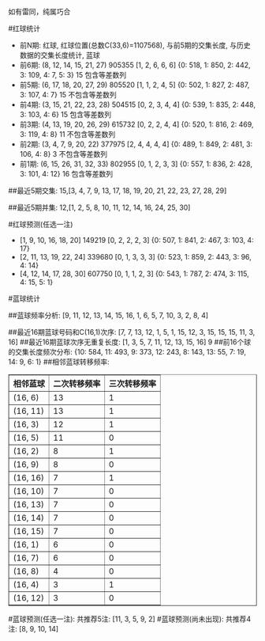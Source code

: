 <!-- 
.. title: 双色球2016037期(2016-04-03)数据分析报告
.. slug: slott-2016037-2016-04-03-report
.. date: 2016-04-04 08:00:00 UTC+08:00
.. tags: Lottery
.. link: 
.. description: 
.. type: text
-->

如有雷同，纯属巧合

<!-- TEASER_END-->

#红球统计

- 前N期: 红球, 红球位置(总数C(33,6)=1107568), 与前5期的交集长度, 与历史数据的交集长度统计, 蓝球
- 前6期: (8, 12, 14, 15, 21, 27) 905355 [1, 2, 6, 6, 6] {0: 518, 1: 850, 2: 442, 3: 109, 4: 7, 5: 3} 15 包含等差数列
- 前5期: (6, 17, 18, 20, 27, 29) 805520 [1, 1, 2, 4, 5] {0: 502, 1: 827, 2: 487, 3: 107, 4: 7} 15 不包含等差数列
- 前4期: (3, 15, 21, 22, 23, 28) 504515 [0, 2, 3, 4, 4] {0: 539, 1: 835, 2: 448, 3: 103, 4: 6} 15 包含等差数列
- 前3期: (4, 13, 19, 20, 26, 29) 615732 [0, 2, 2, 4, 4] {0: 520, 1: 816, 2: 469, 3: 119, 4: 8} 11 不包含等差数列
- 前2期: (3, 4, 7, 9, 20, 22) 377975 [2, 4, 4, 4, 4] {0: 489, 1: 849, 2: 481, 3: 106, 4: 8} 3 不包含等差数列
- 前1期: (6, 15, 26, 31, 32, 33) 802955 [0, 1, 2, 3, 3] {0: 557, 1: 836, 2: 428, 3: 101, 4: 12} 16 包含等差数列

##最近5期交集:
15,[3, 4, 7, 9, 13, 17, 18, 19, 20, 21, 22, 23, 27, 28, 29]

##最近5期并集:
12,[1, 2, 5, 8, 10, 11, 12, 14, 16, 24, 25, 30]

#红球预测(任选一注)

- [1, 9, 10, 16, 18, 20] 149219 [0, 2, 2, 2, 3] {0: 507, 1: 841, 2: 467, 3: 103, 4: 17}
- [2, 11, 13, 19, 22, 24] 339680 [0, 1, 3, 3, 3] {0: 523, 1: 859, 2: 443, 3: 96, 4: 14}
- [4, 12, 14, 17, 28, 30] 607750 [0, 1, 1, 2, 3] {0: 543, 1: 787, 2: 474, 3: 115, 4: 15, 5: 1}

#蓝球统计

##蓝球频率分析:
[9, 11, 12, 13, 14, 15, 16, 1, 6, 5, 7, 10, 3, 2, 8, 4]

##最近16期蓝球号码和C(16,1)次序:
 [7, 7, 13, 12, 1, 5, 1, 15, 12, 3, 15, 15, 15, 11, 3, 16]
##最近16期蓝球次序无重复长度:
 [1, 3, 5, 7, 11, 12, 13, 15, 16] 9
##前16个球的交集长度频次分布:
{10: 584, 11: 493, 9: 373, 12: 243, 8: 143, 13: 55, 7: 19, 14: 9, 6: 1}
##相邻蓝球转移频率:
 <table border="1" class="table table-striped dataframe">
  <thead>
    <tr style="text-align: right;">
      <th>相邻蓝球</th>
      <th>二次转移频率</th>
      <th>三次转移频率</th>
    </tr>
  </thead>
  <tbody>
    <tr>
      <td>(16, 6)</td>
      <td>13</td>
      <td>1</td>
    </tr>
    <tr>
      <td>(16, 11)</td>
      <td>13</td>
      <td>1</td>
    </tr>
    <tr>
      <td>(16, 3)</td>
      <td>12</td>
      <td>1</td>
    </tr>
    <tr>
      <td>(16, 5)</td>
      <td>11</td>
      <td>0</td>
    </tr>
    <tr>
      <td>(16, 2)</td>
      <td>8</td>
      <td>1</td>
    </tr>
    <tr>
      <td>(16, 9)</td>
      <td>8</td>
      <td>0</td>
    </tr>
    <tr>
      <td>(16, 16)</td>
      <td>7</td>
      <td>1</td>
    </tr>
    <tr>
      <td>(16, 10)</td>
      <td>7</td>
      <td>0</td>
    </tr>
    <tr>
      <td>(16, 13)</td>
      <td>7</td>
      <td>0</td>
    </tr>
    <tr>
      <td>(16, 14)</td>
      <td>7</td>
      <td>0</td>
    </tr>
    <tr>
      <td>(16, 15)</td>
      <td>7</td>
      <td>0</td>
    </tr>
    <tr>
      <td>(16, 1)</td>
      <td>6</td>
      <td>0</td>
    </tr>
    <tr>
      <td>(16, 7)</td>
      <td>6</td>
      <td>0</td>
    </tr>
    <tr>
      <td>(16, 8)</td>
      <td>4</td>
      <td>0</td>
    </tr>
    <tr>
      <td>(16, 4)</td>
      <td>3</td>
      <td>1</td>
    </tr>
    <tr>
      <td>(16, 12)</td>
      <td>3</td>
      <td>0</td>
    </tr>
  </tbody>
</table>
#蓝球预测(任选一注):
共推荐5注: [11, 3, 5, 9, 2]
#蓝球预测(尚未出现):
共推荐4注: [8, 9, 10, 14]

